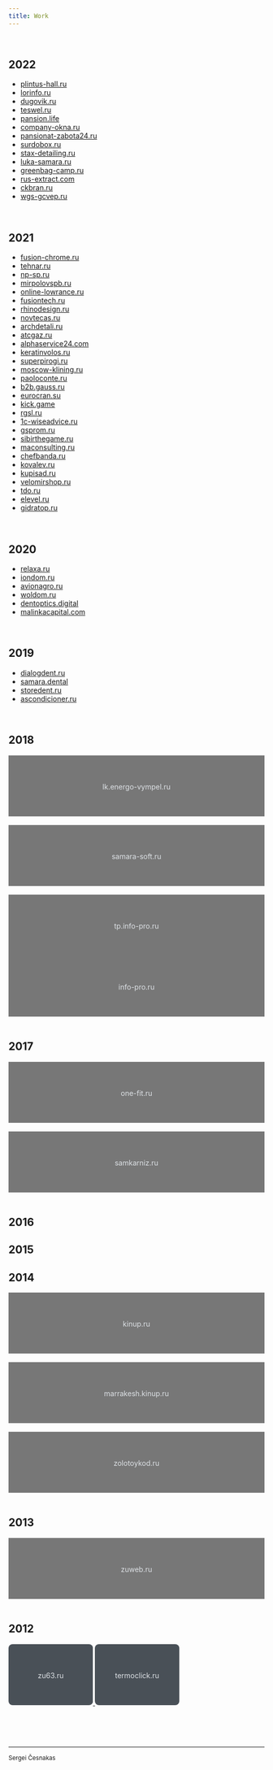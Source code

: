 ```yaml
---
title: Work
---
```


<br>

## 2022

- [plintus-hall.ru](/work/plintus-hall.ru)
- [lorinfo.ru](/work/lorinfo.ru)
- [dugovik.ru](/work/dugovik.ru)
- [teswel.ru](/work/teswel.ru)
- [pansion.life](/work/pansion.life)
- [company-okna.ru](/work/company-okna.ru)
- [pansionat-zabota24.ru](/work/pansionat-zabota24.ru)
- [surdobox.ru](/work/surdobox.ru)
- [stax-detailing.ru](/work/stax-detailing.ru)
- [luka-samara.ru](/work/luka-samara.ru)
- [greenbag-camp.ru](/work/greenbag-camp.ru)
- [rus-extract.com](/work/rus-extract.com)
- [ckbran.ru](/work/ckbran.ru)
- [wgs-gcvep.ru](/work/wgs-gcvep.ru)

<br>

## 2021

- [fusion-chrome.ru](/work/fusion-chrome.ru)
- [tehnar.ru](/work/tehnar.ru)
- [np-sp.ru](/work/np-sp.ru)
- [mirpolovspb.ru](/work/mirpolovspb.ru)
- [online-lowrance.ru](/work/online-lowrance.ru)
- [fusiontech.ru](/work/fusiontech.ru)
- [rhinodesign.ru](/work/rhinodesign.ru)
- [novtecas.ru](/work/novtecas.ru)
- [archdetali.ru](/work/archdetali.ru)
- [atcgaz.ru](/work/atcgaz.ru)
- [alphaservice24.com](/work/alphaservice24.com)
- [keratinvolos.ru](/work/keratinvolos.ru)
- [superpirogi.ru](/work/superpirogi.ru)
- [moscow-klining.ru](/work/moscow-klining.ru)
- [paoloconte.ru](/work/paoloconte.ru)
- [b2b.gauss.ru](/work/b2b.gauss.ru)
- [eurocran.su](/work/eurocran.su)
- [kick.game](/work/kick.game)
- [rgsl.ru](/work/rgsl.ru)
- [1c-wiseadvice.ru](/work/1c-wiseadvice.ru)
- [gsprom.ru](/work/gsprom.ru)
- [sibirthegame.ru](/work/sibirthegame.ru)
- [maconsulting.ru](/work/maconsulting.ru)
- [chefbanda.ru](/work/chefbanda.ru)
- [kovalev.ru](/work/kovalev.ru)
- [kupisad.ru](/work/kupisad.ru)
- [velomirshop.ru](/work/velomirshop.ru)
- [tdo.ru](/work/tdo.ru)
- [elevel.ru](/work/elevel.ru)
- [gidratop.ru](/work/gidratop.ru)

<br>

## 2020

- [relaxa.ru](/work/relaxa.ru)
- [iondom.ru](/work/iondom.ru)
- [avionagro.ru](/work/avionagro.ru)
- [woldom.ru](/work/woldom.ru)
- [dentoptics.digital](/work/dentoptics.digital)
- [malinkacapital.com](/work/malinkacapital.com)

<br>

## 2019

- [dialogdent.ru](/work/dialogdent.ru)
- [samara.dental](/work/samara.dental)
- [storedent.ru](/work/storedent.ru)
- [ascondicioner.ru](/work/ascondicioner.ru)

<br>

## 2018

<!--
- [lk.energo-vympel.ru](/work/lk.energo-vympel.ru)
- [samara-soft.ru](/work/samara-soft.ru)
- [tp.info-pro.ru](/work/tp.info-pro.ru)
- [info-pro.ru](/work/info-pro.ru)
-->

<div class="d-flex">
  <a href="/work/lk.energo-vympel.ru">
    <svg xmlns="http://www.w3.org/2000/svg" width="100%" height="120" role="img" aria-label="lk.energo-vympel.ru">
      <title>lk.energo-vympel.ru</title>
      <rect width="100%" height="100%" fill="#777"></rect>
      <text x="50%" y="50%" fill="#dee2e6" dy=".5em" text-anchor="middle">lk.energo-vympel.ru</text>
    </svg>
  </a>
  &nbsp;
  <a href="/work/samara-soft.ru">
    <svg xmlns="http://www.w3.org/2000/svg" width="100%" height="120" role="img" aria-label="samara-soft.ru">
      <title>samara-soft.ru</title>
      <rect width="100%" height="100%" fill="#777"></rect>
      <text x="50%" y="50%" fill="#dee2e6" dy=".5em" text-anchor="middle">samara-soft.ru</text>
    </svg>
  </a>
  &nbsp;
  <a href="/work/tp.info-pro.ru">
    <svg xmlns="http://www.w3.org/2000/svg" width="100%" height="120" role="img" aria-label="tp.info-pro.ru">
      <title>tp.info-pro.ru</title>
      <rect width="100%" height="100%" fill="#777"></rect>
      <text x="50%" y="50%" fill="#dee2e6" dy=".5em" text-anchor="middle">tp.info-pro.ru</text>
    </svg>
  </a>
</div>
<div class="d-flex">
  <a href="/work/info-pro.ru">
    <svg xmlns="http://www.w3.org/2000/svg" width="100%" height="120" role="img" aria-label="info-pro.ru">
      <title>info-pro.ru</title>
      <rect width="100%" height="100%" fill="#777"></rect>
      <text x="50%" y="50%" fill="#dee2e6" dy=".5em" text-anchor="middle">info-pro.ru</text>
    </svg>
  </a>
</div>

<br/>

## 2017

<!--
- [one-fit.ru](/work/one-fit.ru)
- [samkarniz.ru](/work/samkarniz.ru)
-->

<div class="d-flex">
  <a href="/work/one-fit.ru">
    <svg xmlns="http://www.w3.org/2000/svg" width="100%" height="120" role="img" aria-label="one-fit.ru">
      <title>one-fit.ru</title>
      <rect width="100%" height="100%" fill="#777"></rect>
      <text x="50%" y="50%" fill="#dee2e6" dy=".5em" text-anchor="middle">one-fit.ru</text>
    </svg>
  </a>
  &nbsp;
  <a href="/work/kinup.ru">
    <svg xmlns="http://www.w3.org/2000/svg" width="100%" height="120" role="img" aria-label="samkarniz.ru">
      <title>samkarniz.ru</title>
      <rect width="100%" height="100%" fill="#777"></rect>
      <text x="50%" y="50%" fill="#dee2e6" dy=".5em" text-anchor="middle">samkarniz.ru</text>
    </svg>
  </a>
</div>

<br/>

## 2016

## 2015

## 2014

<!--
- [kinup.ru](/work/kinup.ru)
- [marrakesh.kinup.ru](/work/marrakesh.kinup.ru)
- [zolotoykod.ru](/work/zolotoykod.ru)
-->

<div class="d-flex">
  <a href="/work/kinup.ru">
    <svg xmlns="http://www.w3.org/2000/svg" width="100%" height="120" role="img" aria-label="kinup.ru">
      <title>kinup.ru</title>
      <rect width="100%" height="100%" fill="#777"></rect>
      <text x="50%" y="50%" fill="#dee2e6" dy=".5em" text-anchor="middle">kinup.ru</text>
    </svg>
  </a>
  &nbsp;
  <a href="/work/marrakesh.kinup.ru">
    <svg xmlns="http://www.w3.org/2000/svg" width="100%" height="120" role="img" aria-label="marrakesh.kinup.ru">
      <title>marrakesh.kinup.ru</title>
      <rect width="100%" height="100%" fill="#777"></rect>
      <text x="50%" y="50%" fill="#dee2e6" dy=".5em" text-anchor="middle">marrakesh.kinup.ru</text>
    </svg>
  </a>
  &nbsp;
  <a href="/work/zolotoykod.ru">
    <svg xmlns="http://www.w3.org/2000/svg" width="100%" height="120" role="img" aria-label="zolotoykod.ru">
      <title>zolotoykod.ru</title>
      <rect width="100%" height="100%" fill="#777"></rect>
      <text x="50%" y="50%" fill="#dee2e6" dy=".5em" text-anchor="middle">zolotoykod.ru</text>
    </svg>
  </a>
</div>

<br/>

## 2013

<!-- - [zuweb.ru](/work/zuweb.ru) -->

<div class="d-flex">
  <a href="/work/zuweb.ru">
    <svg xmlns="http://www.w3.org/2000/svg" width="100%" height="120" role="img" aria-label="zuweb.ru">
      <title>zuweb.ru</title>
      <rect width="100%" height="100%" fill="#777"></rect>
      <text x="50%" y="50%" fill="#dee2e6" dy=".5em" text-anchor="middle">zuweb.ru</text>
    </svg>
  </a>
</div>

<br/>

## 2012

<!-- - [zu63.ru](/work/zu63.ru) -->
<!-- - [termoclick.ru](/work/termoclick.ru) -->

<!-- <div> -->
  <a href="/work/zu63.ru">
    <svg xmlns="http://www.w3.org/2000/svg" width="33%" height="120" role="img" aria-label="zu63.ru">
      <title>zu63.ru</title>
      <rect width="100%" height="100%" rx="8" ry="8" fill="#495057"></rect>
      <text x="50%" y="50%" fill="#dee2e6" dy=".5em" text-anchor="middle">zu63.ru</text>
    </svg>
  </a>
  <a href="/work/termoclick.ru">
    <svg xmlns="http://www.w3.org/2000/svg" width="33%" height="120" role="img" aria-label="termoclick.ru">
      <title>termoclick.ru</title>
      <rect width="100%" height="100%" rx="8" ry="8" fill="#495057"></rect>
      <text x="50%" y="50%" fill="#dee2e6" dy=".5em" text-anchor="middle">termoclick.ru</text>
    </svg>
  </a>
<!-- </div> -->

<br/><br/><br/>

---

<sup>Sergei Česnakas</sup>
